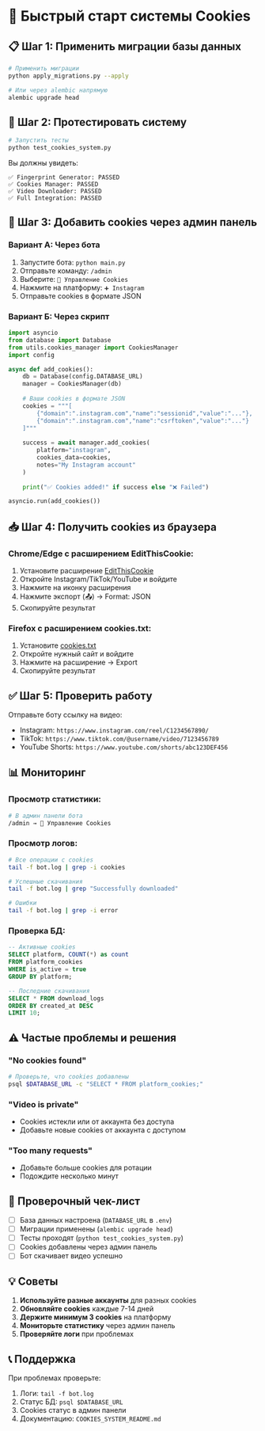 # 🚀 Быстрый старт системы Cookies

## 📋 Шаг 1: Применить миграции базы данных

```bash
# Применить миграции
python apply_migrations.py --apply

# Или через alembic напрямую
alembic upgrade head
```

## 🧪 Шаг 2: Протестировать систему

```bash
# Запустить тесты
python test_cookies_system.py
```

Вы должны увидеть:
```
✅ Fingerprint Generator: PASSED
✅ Cookies Manager: PASSED
✅ Video Downloader: PASSED
✅ Full Integration: PASSED
```

## 🍪 Шаг 3: Добавить cookies через админ панель

### Вариант А: Через бота

1. Запустите бота: `python main.py`
2. Отправьте команду: `/admin`
3. Выберите: `🍪 Управление Cookies`
4. Нажмите на платформу: `➕ Instagram`
5. Отправьте cookies в формате JSON

### Вариант Б: Через скрипт

```python
import asyncio
from database import Database
from utils.cookies_manager import CookiesManager
import config

async def add_cookies():
    db = Database(config.DATABASE_URL)
    manager = CookiesManager(db)
    
    # Ваши cookies в формате JSON
    cookies = """[
        {"domain":".instagram.com","name":"sessionid","value":"..."},
        {"domain":".instagram.com","name":"csrftoken","value":"..."}
    ]"""
    
    success = await manager.add_cookies(
        platform="instagram",
        cookies_data=cookies,
        notes="My Instagram account"
    )
    
    print("✅ Cookies added!" if success else "❌ Failed")

asyncio.run(add_cookies())
```

## 📥 Шаг 4: Получить cookies из браузера

### Chrome/Edge с расширением EditThisCookie:

1. Установите расширение [EditThisCookie](https://chrome.google.com/webstore/detail/editthiscookie/fngmhnnpilhplaeedifhccceomclgfbg)
2. Откройте Instagram/TikTok/YouTube и войдите
3. Нажмите на иконку расширения
4. Нажмите экспорт (📤) → Format: JSON
5. Скопируйте результат

### Firefox с расширением cookies.txt:

1. Установите [cookies.txt](https://addons.mozilla.org/en-US/firefox/addon/cookies-txt/)
2. Откройте нужный сайт и войдите
3. Нажмите на расширение → Export
4. Скопируйте результат

## ✅ Шаг 5: Проверить работу

Отправьте боту ссылку на видео:
- Instagram: `https://www.instagram.com/reel/C1234567890/`
- TikTok: `https://www.tiktok.com/@username/video/7123456789`
- YouTube Shorts: `https://www.youtube.com/shorts/abc123DEF456`

## 📊 Мониторинг

### Просмотр статистики:
```bash
# В админ панели бота
/admin → 🍪 Управление Cookies
```

### Просмотр логов:
```bash
# Все операции с cookies
tail -f bot.log | grep -i cookies

# Успешные скачивания
tail -f bot.log | grep "Successfully downloaded"

# Ошибки
tail -f bot.log | grep -i error
```

### Проверка БД:
```sql
-- Активные cookies
SELECT platform, COUNT(*) as count 
FROM platform_cookies 
WHERE is_active = true 
GROUP BY platform;

-- Последние скачивания
SELECT * FROM download_logs 
ORDER BY created_at DESC 
LIMIT 10;
```

## ⚠️ Частые проблемы и решения

### "No cookies found"
```bash
# Проверьте, что cookies добавлены
psql $DATABASE_URL -c "SELECT * FROM platform_cookies;"
```

### "Video is private"
- Cookies истекли или от аккаунта без доступа
- Добавьте новые cookies от аккаунта с доступом

### "Too many requests"
- Добавьте больше cookies для ротации
- Подождите несколько минут

## 🎯 Проверочный чек-лист

- [ ] База данных настроена (`DATABASE_URL` в `.env`)
- [ ] Миграции применены (`alembic upgrade head`)
- [ ] Тесты проходят (`python test_cookies_system.py`)
- [ ] Cookies добавлены через админ панель
- [ ] Бот скачивает видео успешно

## 💡 Советы

1. **Используйте разные аккаунты** для разных cookies
2. **Обновляйте cookies** каждые 7-14 дней
3. **Держите минимум 3 cookies** на платформу
4. **Мониторьте статистику** через админ панель
5. **Проверяйте логи** при проблемах

## 📞 Поддержка

При проблемах проверьте:
1. Логи: `tail -f bot.log`
2. Статус БД: `psql $DATABASE_URL`
3. Cookies статус в админ панели
4. Документацию: `COOKIES_SYSTEM_README.md`
